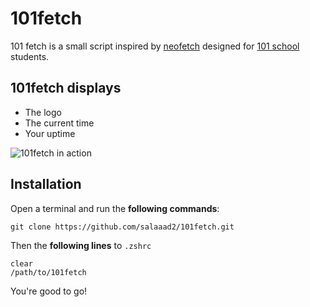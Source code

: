# 101fetch

101 fetch is a small script inspired by [neofetch](https://github.com/dylanaraps/neofetch) designed for [101 school](https://www.le-101.fr/) students.

## 101fetch displays 

* The logo
* The current time
* Your uptime


![101fetch in action](https://github.com/salaaad2/101fetch/blob/master/101fetch.png)

## Installation

Open a terminal and run the **following commands**:
```shell
git clone https://github.com/salaaad2/101fetch.git
```

Then the **following lines** to `.zshrc`

```shell
clear
/path/to/101fetch
```

You're good to go!
